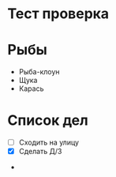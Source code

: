 # Тест проверка

# Рыбы
* Рыба-клоун
* Щука
* Карась
# Список дел
- [ ] Сходить на улицу
- [X] Сделать Д/З
- 
